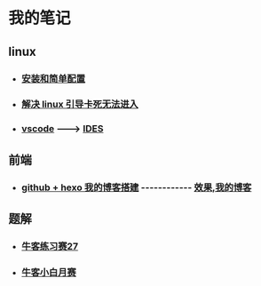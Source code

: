 # 我的笔记

## linux

- ### [安装和简单配置](Linux/backup.md)
- ### [解决 linux 引导卡死无法进入](Linux/linux引导卡死.md)
- ### [vscode](vscode/vscode.md) ---> [IDES](vscode/ides.md)

## 前端

- ### [github + hexo 我的博客搭建](github-hexo/github-hexo.md) ------------ [效果,我的博客](https://lzyprime.github.io)

## 题解

- ### [牛客练习赛27](题解/牛客练习赛27_未完.md)
- ### [牛客小白月赛](题解/牛客小白月赛7.md)